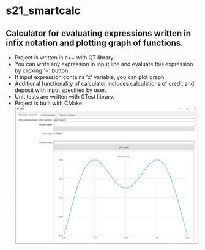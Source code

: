 # s21_smartcalc
## Calculator for evaluating expressions written in infix notation and plotting graph of functions.

* Project is written in c++ with QT library. 
* You can write any expression in input line and evaluate this expression by clicking '=' button.
* If input expression contains 'x' variable, you can plot graph.
* Additional functionality of calculator includes calculations of credit and deposit with input specified by user.
* Unit tests are written with GTest library.
* Project is built with CMake.
![alt text](/manual/main.png "Screenshot of interface")
